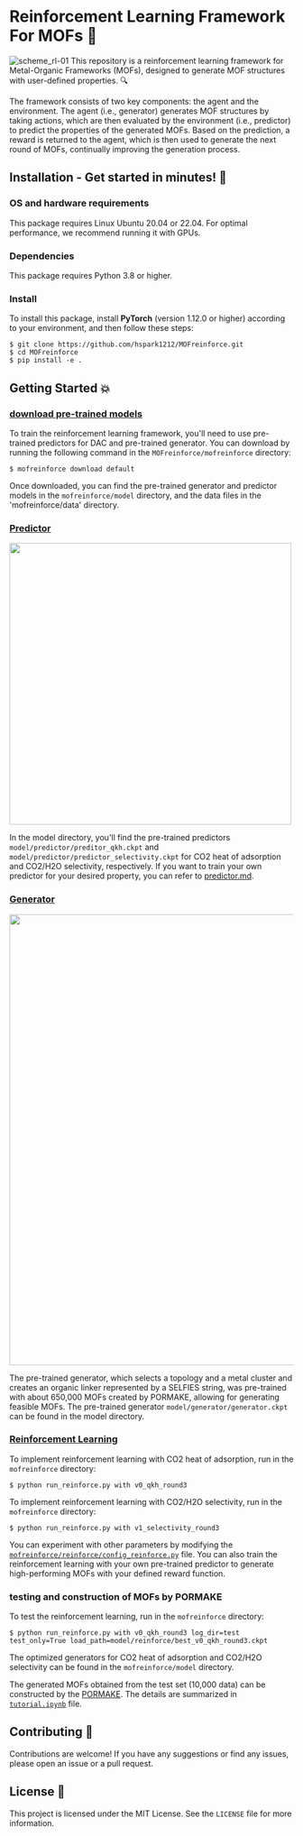 # Reinforcement Learning Framework For MOFs 🚀
![scheme_rl-01](https://user-images.githubusercontent.com/64190846/218362539-740997c9-d198-4e0a-89e0-3277c5b45a51.jpg)
This repository is a reinforcement learning framework for Metal-Organic Frameworks (MOFs), designed to generate MOF structures with user-defined properties. 🔍

The framework consists of two key components: the agent and the environment. The agent (i.e., generator) generates MOF structures by taking actions, which are then evaluated by the environment (i.e., predictor) to predict the properties of the generated MOFs. Based on the prediction, a reward is returned to the agent, which is then used to generate the next round of MOFs, continually improving the generation process. 

## Installation - Get started in minutes! 🌟

### OS and hardware requirements 
This package requires Linux Ubuntu 20.04 or 22.04. For optimal performance, we recommend running it with GPUs.

### Dependencies 
This package requires Python 3.8 or higher.

### Install 
To install this package, install **PyTorch** (version 1.12.0 or higher) according to your environment, and then follow these steps:

```
$ git clone https://github.com/hspark1212/MOFreinforce.git
$ cd MOFreinforce
$ pip install -e .
```

## Getting Started 💥

### [download pre-trained models](https://figshare.com/ndownloader/files/39472138)

To train the reinforcement learning framework, you'll need to use pre-trained predictors for DAC and pre-trained generator. You can download by running the following command in the `MOFreinforce/mofreinforce` directory:

```angular2html
$ mofreinforce download default
```
Once downloaded, you can find the pre-trained generator and predictor models in the `mofreinforce/model` directory, and the data files in the 'mofreinforce/data' directory. 

### [Predictor](https://github.com/hspark1212/MOFreinforce/blob/master/mofreinforce/predictor)
<p align="left">
  <img src="https://user-images.githubusercontent.com/64190846/218362135-275e50d4-5a1b-4c5d-b8f3-3434193a3de9.jpg" width="500")
</p>

In the model directory, you'll find the pre-trained predictors `model/predictor/preditor_qkh.ckpt` and `model/predictor/predictor_selectivity.ckpt` for CO2 heat of adsorption and CO2/H2O selectivity, respectively. If you want to train your own predictor for your desired property, you can refer to [predictor.md](https://github.com/hspark1212/MOFreinforce/blob/master/predictor.md).

### [Generator](https://github.com/hspark1212/MOFreinforce/blob/master/mofreinforce/generator)
<p align="left">
  <img src="https://user-images.githubusercontent.com/64190846/218362193-5540b285-d622-4698-8be9-f2bd789da264.jpg" width="800")
</p>

The pre-trained generator, which selects a topology and a metal cluster and creates an organic linker represented by a SELFIES string, was pre-trained with about 650,000 MOFs created by PORMAKE, allowing for generating feasible MOFs. The pre-trained generator `model/generator/generator.ckpt` can be found in the model directory.

### [Reinforcement Learning](https://github.com/hspark1212/MOFreinforce/blob/master/mofreinforce/reinforce)
To implement reinforcement learning with CO2 heat of adsorption, run in the `mofreinforce` directory:
```angular2html
$ python run_reinforce.py with v0_qkh_round3
```

To implement reinforcement learning with CO2/H2O selectivity, run in the `mofreinforce` directory:
```angular2html
$ python run_reinforce.py with v1_selectivity_round3
```

You can experiment with other parameters by modifying the [`mofreinforce/reinforce/config_reinforce.py`](https://github.com/hspark1212/MOFreinforce/blob/master/mofreinforce/reinforce/config_reinforce.py) file. You can also train the reinforcement learning with your own pre-trained predictor to generate high-performing MOFs with your defined reward function.

### testing and construction of MOFs by PORMAKE 
To test the reinforcement learning, run in the `mofreinforce` directory: 
```angular2html
$ python run_reinforce.py with v0_qkh_round3 log_dir=test test_only=True load_path=model/reinforce/best_v0_qkh_round3.ckpt
```
The optimized generators for CO2 heat of adsorption and CO2/H2O selectivity can be found in the `mofreinforce/model` directory. 

The generated MOFs obtained from the test set (10,000 data) can be constructed by the [PORMAKE](https://github.com/Sangwon91/PORMAKE).
The details are summarized in [`tutorial.ipynb`](https://github.com/hspark1212/MOFreinforce/blob/master/mofreinforce/tutorial.ipynb) file.

## Contributing 🙌

Contributions are welcome! If you have any suggestions or find any issues, please open an issue or a pull request.

## License 📄

This project is licensed under the MIT License. See the `LICENSE` file for more information.
